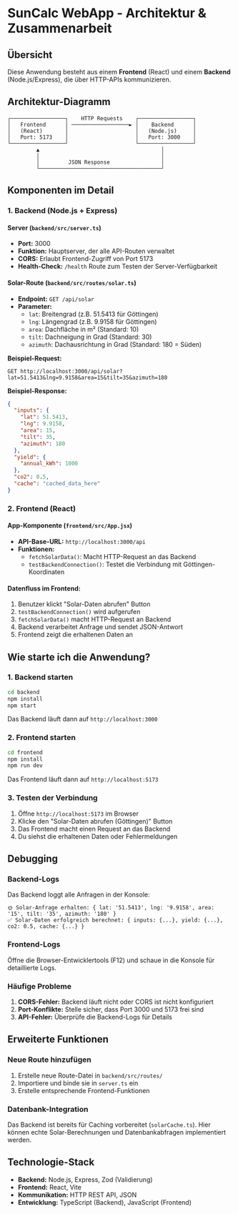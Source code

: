 # SunCalc WebApp - Architektur & Zusammenarbeit

## Übersicht
Diese Anwendung besteht aus einem **Frontend** (React) und einem **Backend** (Node.js/Express), die über HTTP-APIs kommunizieren.

## Architektur-Diagramm
```
┌─────────────────┐    HTTP Requests    ┌─────────────────┐
│   Frontend      │ ──────────────────► │    Backend      │
│   (React)       │                     │   (Node.js)     │
│   Port: 5173    │                     │   Port: 3000    │
└─────────────────┘                     └─────────────────┘
         ▲                                      │
         │                                      │
         │         JSON Response                │
         └──────────────────────────────────────┘
```

## Komponenten im Detail

### 1. Backend (Node.js + Express)

#### Server (`backend/src/server.ts`)
- **Port:** 3000
- **Funktion:** Hauptserver, der alle API-Routen verwaltet
- **CORS:** Erlaubt Frontend-Zugriff von Port 5173
- **Health-Check:** `/health` Route zum Testen der Server-Verfügbarkeit

#### Solar-Route (`backend/src/routes/solar.ts`)
- **Endpoint:** `GET /api/solar`
- **Parameter:** 
  - `lat`: Breitengrad (z.B. 51.5413 für Göttingen)
  - `lng`: Längengrad (z.B. 9.9158 für Göttingen)
  - `area`: Dachfläche in m² (Standard: 10)
  - `tilt`: Dachneigung in Grad (Standard: 30)
  - `azimuth`: Dachausrichtung in Grad (Standard: 180 = Süden)

**Beispiel-Request:**
```
GET http://localhost:3000/api/solar?lat=51.5413&lng=9.9158&area=15&tilt=35&azimuth=180
```

**Beispiel-Response:**
```json
{
  "inputs": {
    "lat": 51.5413,
    "lng": 9.9158,
    "area": 15,
    "tilt": 35,
    "azimuth": 180
  },
  "yield": {
    "annual_kWh": 1000
  },
  "co2": 0.5,
  "cache": "cached_data_here"
}
```

### 2. Frontend (React)

#### App-Komponente (`frontend/src/App.jsx`)
- **API-Base-URL:** `http://localhost:3000/api`
- **Funktionen:**
  - `fetchSolarData()`: Macht HTTP-Request an das Backend
  - `testBackendConnection()`: Testet die Verbindung mit Göttingen-Koordinaten

#### Datenfluss im Frontend:
1. Benutzer klickt "Solar-Daten abrufen" Button
2. `testBackendConnection()` wird aufgerufen
3. `fetchSolarData()` macht HTTP-Request an Backend
4. Backend verarbeitet Anfrage und sendet JSON-Antwort
5. Frontend zeigt die erhaltenen Daten an

## Wie starte ich die Anwendung?

### 1. Backend starten
```bash
cd backend
npm install
npm start
```
Das Backend läuft dann auf `http://localhost:3000`

### 2. Frontend starten
```bash
cd frontend
npm install
npm run dev
```
Das Frontend läuft dann auf `http://localhost:5173`

### 3. Testen der Verbindung
1. Öffne `http://localhost:5173` im Browser
2. Klicke den "Solar-Daten abrufen (Göttingen)" Button
3. Das Frontend macht einen Request an das Backend
4. Du siehst die erhaltenen Daten oder Fehlermeldungen

## Debugging

### Backend-Logs
Das Backend loggt alle Anfragen in der Konsole:
```
🌞 Solar-Anfrage erhalten: { lat: '51.5413', lng: '9.9158', area: '15', tilt: '35', azimuth: '180' }
✅ Solar-Daten erfolgreich berechnet: { inputs: {...}, yield: {...}, co2: 0.5, cache: {...} }
```

### Frontend-Logs
Öffne die Browser-Entwicklertools (F12) und schaue in die Konsole für detaillierte Logs.

### Häufige Probleme
1. **CORS-Fehler:** Backend läuft nicht oder CORS ist nicht konfiguriert
2. **Port-Konflikte:** Stelle sicher, dass Port 3000 und 5173 frei sind
3. **API-Fehler:** Überprüfe die Backend-Logs für Details

## Erweiterte Funktionen

### Neue Route hinzufügen
1. Erstelle neue Route-Datei in `backend/src/routes/`
2. Importiere und binde sie in `server.ts` ein
3. Erstelle entsprechende Frontend-Funktionen

### Datenbank-Integration
Das Backend ist bereits für Caching vorbereitet (`solarCache.ts`). Hier können echte Solar-Berechnungen und Datenbankabfragen implementiert werden.

## Technologie-Stack
- **Backend:** Node.js, Express, Zod (Validierung)
- **Frontend:** React, Vite
- **Kommunikation:** HTTP REST API, JSON
- **Entwicklung:** TypeScript (Backend), JavaScript (Frontend)
